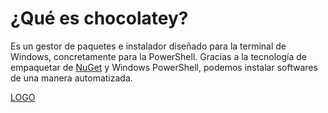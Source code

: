 # ¿Qué es chocolatey?
Es un gestor de paquetes e instalador diseñado para la terminal de Windows, concretamente para la PowerShell.
Gracias a la tecnología de empaquetar de [NuGet](https://www.nuget.org/) y Windows PowerShell, podemos instalar softwares de una manera automatizada.

[LOGO](https://github.com/rubenamadoc/chocolatey/blob/main/IMG/logo-slogan.png)
